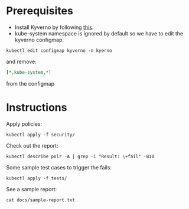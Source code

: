 # Prerequisites

- Install Kyverno by following [this](https://kyverno.io/docs/installation/).
- kube-system namespace is ignored by default so we have to edit the kyverno configmap.
```
kubectl edit configmap kyverno -n kyerno
```

and remove:

```yaml
[*,kube-system,*]
```
from the configmap


# Instructions

Apply policies:

```
kubectl apply -f security/
```

Check out the report:
```
kubectl describe polr -A | grep -i "Result: \+fail" -B10
```

Some sample test cases to trigger the fails:

```
kubectl apply -f tests/
```

See a sample report:

```
cat docs/sample-report.txt
```